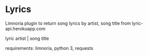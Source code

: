 # Lyrics
Limnoria plugin to return song lyrics by artist, song title from lyric-api.herokuapp.com

lyric artist | song title

requirements: limnoria, python 3, requests
